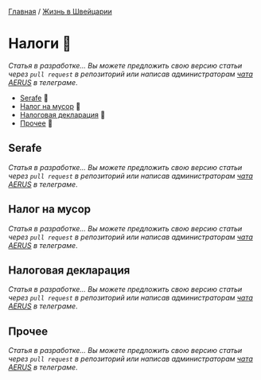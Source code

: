 [Главная](/Guide/) / [Жизнь в Швейцарии](/Guide/docs/life/index.html)

# Налоги 🔄
_Статья в разработке... Вы можете предложить свою версию статьи через `pull request` в репозиторий или написав администраторам [чата AERUS](https://t.me/joinchat/WSSkMJkV8ft2DMOx) в телеграме_.

* [Serafe](#serafe) 🔄
* [Налог на мусор](#налог-на-мусор) 🔄
* [Налоговая декларация](#налоговая-декларация) 🔄
* [Прочее](#прочее) 🔄


## Serafe
_Статья в разработке... Вы можете предложить свою версию статьи через `pull request` в репозиторий или написав администраторам [чата AERUS](https://t.me/joinchat/WSSkMJkV8ft2DMOx) в телеграме_.

## Налог на мусор
_Статья в разработке... Вы можете предложить свою версию статьи через `pull request` в репозиторий или написав администраторам [чата AERUS](https://t.me/joinchat/WSSkMJkV8ft2DMOx) в телеграме_.

## Налоговая декларация
_Статья в разработке... Вы можете предложить свою версию статьи через `pull request` в репозиторий или написав администраторам [чата AERUS](https://t.me/joinchat/WSSkMJkV8ft2DMOx) в телеграме_.

## Прочее
_Статья в разработке... Вы можете предложить свою версию статьи через `pull request` в репозиторий или написав администраторам [чата AERUS](https://t.me/joinchat/WSSkMJkV8ft2DMOx) в телеграме_.
